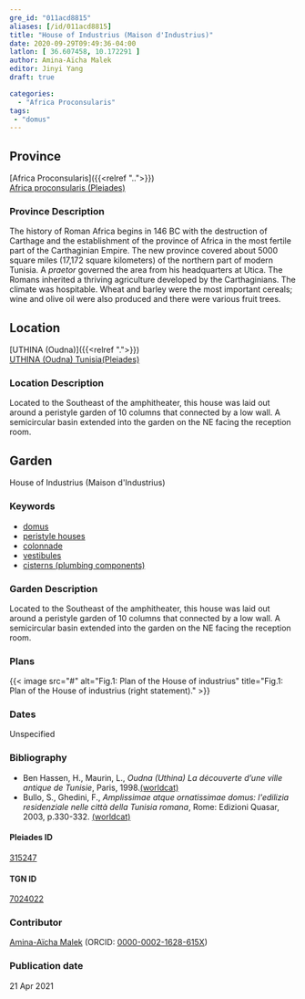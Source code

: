```yaml
---
gre_id: "011acd8815"
aliases: [/id/011acd8815]
title: "House of Industrius (Maison d'Industrius)"
date: 2020-09-29T09:49:36-04:00
latlon: [ 36.607458, 10.172291 ]
author: Amina-Aïcha Malek
editor: Jinyi Yang
draft: true

categories:
  - "Africa Proconsularis"
tags:
 - "domus"
---
```


## Province
[Africa Proconsularis]({{<relref "..">}}) \
[Africa proconsularis (Pleiades)](https://pleiades.stoa.org/places/991341)

### Province Description
The history of Roman Africa begins in 146 BC with the destruction of Carthage and the establishment of the province of Africa in the most fertile part of the Carthaginian Empire.  The new province covered about 5000 square miles (17,172 square kilometers) of the northern part of modern Tunisia.  A *praetor* governed the area from his headquarters at Utica.  The Romans inherited a thriving agriculture developed by the Carthaginians.  The climate was hospitable.  Wheat and barley were the most important cereals; wine and olive oil were also produced and there were various fruit trees.
<!-- DESCRIPTION -->


## Location
[UTHINA (Oudna)]({{<relref ".">}}) \
[UTHINA (Oudna) Tunisia(Pleiades)](https://pleiades.stoa.org/places/315247)

### Location Description
Located to the Southeast of the amphitheater, this house was laid out around a peristyle garden of 10 columns that connected by a low wall. A semicircular basin extended into the garden on the NE facing the reception room.

<!--## Sublocation-->

<!--
[AREA WITHIN LOCATION, LIKE “PALATINE HILL”](GEOREFERENCE LINK)
A sublocation is any area larger than an individual garden, but located within a location. I would always try to include a link to a controlled vocabulary here if possible. This ID may well be different from the Garden ID, e.g., Pompeii versus a Garden in one of the houses which has its own Pleiades ID.
-->

<!--### Sublocation Description-->

<!-- DESCRIPTION -->

## Garden

House of Industrius (Maison d'Industrius)

### Keywords
- [domus](http://vocab.getty.edu/page/aat/300005506)
- [peristyle houses](http://vocab.getty.edu/page/aat/300005452)
- [colonnade](http://vocab.getty.edu/page/aat/300002613)
- [vestibules](http://vocab.getty.edu/page/aat/300083076)
- [cisterns (plumbing components)](http://vocab.getty.edu/page/aat/300052558)

### Garden Description

Located to the Southeast of the amphitheater, this house was laid out around a peristyle garden of 10 columns that connected by a low wall. A semicircular basin extended into the garden on the NE facing the reception room.



<!--### Maps-->


### Plans
{{< image src="#" alt="Fig.1: Plan of the House of industrius" title="Fig.1: Plan of the House of industrius (right statement)." >}}


<!--### Images-->

<!--{{< image src="AFR_Uth_Ind_Malek.jpg" alt="Fig. 1: Plan of the House of Industrius. Photo courtesy of Amina-Aïcha Malek." title="Fig. 1: Plan of the House of Industrius. Photo courtesy of Amina-Aïcha Malek.(Rights statement)" >}}-->

### Dates

Unspecified

### Bibliography

* Ben Hassen, H., Maurin, L., *Oudna (Uthina) La découverte d’une ville antique de Tunisie*, Paris, 1998.[(worldcat)](http://www.worldcat.org/oclc/492084212)
* Bullo, S., Ghedini, F., *Amplissimae atque ornatissimae domus: l'edilizia residenziale nelle città della Tunisia romana*, Rome: Edizioni Quasar, 2003, p.330-332.  [(worldcat)](http://www.worldcat.org/oclc/989088620)


#### Pleiades ID

[315247](https://pleiades.stoa.org/places/315247)

#### TGN ID

[7024022](http://vocab.getty.edu/page/tgn/7024022)

### Contributor
[Amina-Aïcha Malek](http://worldcat.org/identities/lccn-n2012075871/) (ORCID: [0000-0002-1628-615X](https://orcid.org/0000-0002-1628-615X))

### Publication date


21 Apr 2021
